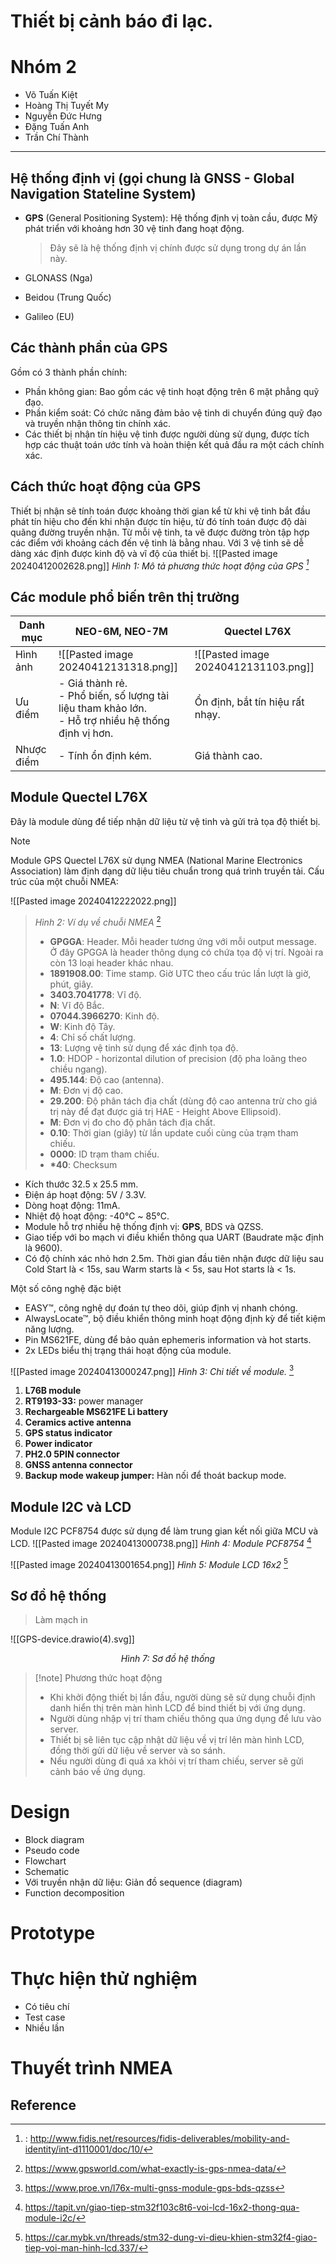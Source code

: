 # Thiết bị cảnh báo đi lạc.
# Nhóm 2
- Võ Tuấn Kiệt
- Hoàng Thị Tuyết My
- Nguyễn Đức Hưng
- Đặng Tuấn Anh
- Trần Chí Thành
---
## Hệ thống định vị (gọi chung là GNSS - Global Navigation Stateline System)
- **GPS** (General Positioning System): Hệ thống định vị toàn cầu, được Mỹ phát triển với khoảng hơn 30 vệ tinh đang hoạt động.
	> Đây sẽ là hệ thống định vị chính được sử dụng trong dự án lần này.
	
- GLONASS (Nga)
- Beidou (Trung Quốc)
- Galileo (EU)

## Các thành phần của GPS
Gồm có 3 thành phần chính:
- Phần không gian: Bao gồm các vệ tinh hoạt động trên 6 mặt phẳng quỹ đạo.
- Phần kiểm soát: Có chức năng đảm bảo vệ tinh di chuyển đúng quỹ đạo và truyền nhận thông tin chính xác.
- Các thiết bị nhận tín hiệu vệ tinh được người dùng sử dụng, được tích hợp các thuật toán ước tính và hoàn thiện kết quả đầu ra một cách chính xác.

## Cách thức hoạt động của GPS
Thiết bị nhận sẽ tính toán được khoảng thời gian kể từ khi vệ tinh bắt đầu phát tín hiệu cho đến khi nhận được tín hiệu, từ đó tính toán được độ dài quãng đường truyền nhận. 
Từ mỗi vệ tinh, ta vẽ được đường tròn tập hợp các điểm với khoảng cách đến vệ tinh là bằng nhau. Với 3 vệ tinh sẽ dễ dàng xác định được kinh độ và vĩ độ của thiết bị.
![[Pasted image 20240412002628.png]]
*Hình 1: Mô tả phương thức hoạt động của GPS [^1]*

## Các module phổ biến trên thị trường

| Danh mục   | **NEO-6M, NEO-7M**                                                                                      | **Quectel L76X**                     |
| ---------- | ------------------------------------------------------------------------------------------------------- | ------------------------------------ |
| Hình ảnh   | ![[Pasted image 20240412131318.png]]                                                                    | ![[Pasted image 20240412131103.png]] |
| Ưu điểm    | - Giá thành rẻ.<br>- Phổ biến, số lượng tài liệu tham khảo lớn.<br>- Hỗ trợ nhiều hệ thống định vị hơn. | Ổn định, bắt tín hiệu rất nhạy.      |
| Nhược điểm | - Tính ổn định kém.                                                                                     | Giá thành cao.                       |
## Module Quectel L76X
Đây là module dùng để tiếp nhận dữ liệu từ vệ tinh và gửi trả tọa độ thiết bị.
>[!note]
>Module GPS Quectel L76X sử dụng NMEA (National Marine Electronics Association) làm định dạng dữ liệu tiêu chuẩn trong quá trình truyền tải. 
Cấu trúc của một chuỗi NMEA: 
>
![[Pasted image 20240412222022.png]]
>*Hình 2: Ví dụ về chuỗi NMEA* [^2]
>- **GPGGA**: Header. Mỗi header tương ứng với mỗi output message. Ở đây GPGGA là header thông dụng có chứa tọa độ vị trí. Ngoài ra còn 13 loại header khác nhau.
>- **1891908.00**: Time stamp. Giờ UTC theo cấu trúc lần lượt là giờ, phút, giây.
>- **3403.7041778**: Vĩ độ.
>- **N**: Vĩ độ Bắc.
>- **07044.3966270**: Kinh độ.
>- **W**: Kinh độ Tây.
>- **4**: Chỉ số chất lượng.
>- **13**: Lượng vệ tinh sử dụng để xác định tọa độ.
>- **1.0**: HDOP - horizontal dilution of precision (độ pha loãng theo chiều ngang).
>- **495.144**: Độ cao (antenna).
>- **M**: Đơn vị độ cao.
>- **29.200**: Độ phân tách địa chất (dùng độ cao antenna trừ cho giá trị này để đạt được giá trị HAE - Height Above Ellipsoid).
>- **M**: Đơn vị đo cho độ phân tách địa chất.
>- **0.10**: Thời gian (giây) từ lần update cuối cùng của trạm tham chiếu.
>- **0000**: ID trạm tham chiếu.
>- **\*40**: Checksum

- Kích thước 32.5 x 25.5 mm.
- Điện áp hoạt động: 5V / 3.3V. 
- Dòng hoạt động: 11mA.
- Nhiệt độ hoạt động: -40℃ ~ 85℃.
- Module hỗ trợ nhiều hệ thống định vị: **GPS**, BDS và QZSS.
- Giao tiếp với bo mạch vi điều khiển thông qua UART (Baudrate mặc định là 9600).
- Có độ chính xác nhỏ hơn 2.5m. Thời gian đầu tiên nhận được dữ liệu sau Cold Start là < 15s, sau Warm starts là < 5s, sau Hot starts là < 1s.

Một số công nghệ đặc biệt 
- EASY™, công nghệ dự đoán tự theo dõi, giúp định vị nhanh chóng.
- AlwaysLocate™, bộ điều khiển thông minh hoạt động định kỳ để tiết kiệm năng lượng.
- Pin MS621FE, dùng để bảo quản ephemeris information và hot starts.
- 2x LEDs biểu thị trạng thái hoạt động của module.

![[Pasted image 20240413000247.png]]
*Hình 3: Chi tiết về module.* [^3]

1. **L76B module**
2. **RT9193-33:** power manager
3. **Rechargeable MS621FE Li battery**
4. **Ceramics active antenna**
5. **GPS status indicator**
6. **Power indicator**
7. **PH2.0 5PIN connector**
8. **GNSS antenna connector**
9. **Backup mode wakeup jumper:** Hàn nối để thoát backup mode.

## Module I2C và LCD
Module I2C PCF8754 được sử dụng để làm trung gian kết nối giữa MCU và LCD.
![[Pasted image 20240413000738.png]]
*Hình 4: Module PCF8754* [^4]

![[Pasted image 20240413001654.png]]
*Hình 5: Module LCD 16x2* [^5]

## Sơ đồ hệ thống
> Làm mạch in

![[GPS-device.drawio(4).svg]]
<center><em>Hình 7: Sơ đồ hệ thống</em></center>

>[!note] Phương thức hoạt động
>- Khi khởi động thiết bị lần đầu, người dùng sẽ sử dụng chuỗi định danh hiển thị trên màn hình LCD để bind thiết bị với ứng dụng.
>- Người dùng nhập vị trí tham chiếu thông qua ứng dụng để lưu vào server.
>- Thiết bị sẽ liên tục cập nhật dữ liệu về vị trí lên màn hình LCD, đồng thời gửi dữ liệu về server và so sánh.
>- Nếu người dùng đi quá xa khỏi vị trí tham chiếu, server sẽ gửi cảnh báo về ứng dụng.

# Design
- Block diagram
- Pseudo code
- Flowchart
- Schematic
- Với truyền nhận dữ liệu: Giản đồ sequence (diagram)
- Function decomposition 

# Prototype
# Thực hiện thử nghiệm
- Có tiêu chí
- Test case
- Nhiều lần

# Thuyết trình NMEA


## Reference

[^1]:: http://www.fidis.net/resources/fidis-deliverables/mobility-and-identity/int-d1110001/doc/10/
[^2]: https://www.gpsworld.com/what-exactly-is-gps-nmea-data/
[^3]: https://www.proe.vn/l76x-multi-gnss-module-gps-bds-qzss
[^4]: https://tapit.vn/giao-tiep-stm32f103c8t6-voi-lcd-16x2-thong-qua-module-i2c/
[^5]: https://car.mybk.vn/threads/stm32-dung-vi-dieu-khien-stm32f4-giao-tiep-voi-man-hinh-lcd.337/